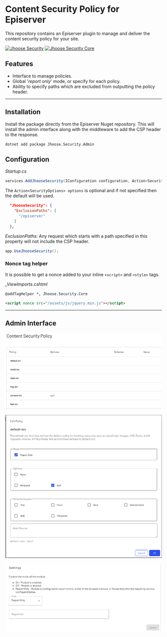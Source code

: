 # Content Security Policy for Episerver

This repository contains an Episerver plugin to manage and deliver the content security policy for your site.

[![Jhoose Security](https://github.com/andrewmarkham/contentsecuritypolicy/actions/workflows/build-jhoose-security.yml/badge.svg?branch=main)](https://github.com/andrewmarkham/contentsecuritypolicy/actions/workflows/build-jhoose-security.yml)
[![Jhoose Security Core](https://github.com/andrewmarkham/contentsecuritypolicy/actions/workflows/build-jhoose-security-core.yml/badge.svg?branch=main)](https://github.com/andrewmarkham/contentsecuritypolicy/actions/workflows/build-jhoose-security-core.yml)


## Features

- Interface to manage policies.
- Global '*report only*' mode, or specify for each policy.
- Ability to specify paths which are excluded from outputting the policy header.
  
----

## Installation

Install the package directly from the Episerver Nuget repository.  This will install the admin interface along with the middleware to add the CSP header to the response.  

``` 
dotnet add package Jhoose.Security.Admin
```

## Configuration

*Startup.cs*
``` c#
services.AddJhooseSecurity(IConfiguration configuration, Action<SecurityOptions> options = null);
```

The `Action<SecurityOptions> options` is optional and if not specified then the default will be used.

``` json
  "JhooseSecurity": {
    "ExclusionPaths": [
      "/episerver"
    ]
  },
```

*ExclusionPaths:* Any request which starts with a path specified in this property will not include the CSP header.

``` c#
app.UseJhooseSecurity();
```

### Nonce tag helper
It is possible to get a nonce added to your inline `<script>` and `<style>` tags.

*_ViewImports.cshtml*
```
@addTagHelper *, Jhoose.Security.Core
```

``` html
<script nonce src="/assets/js/jquery.min.js"></script>
```

----

## Admin Interface


![image](./documentation/images/policies.png)

![image](./documentation/images/edit-policy.png)

![image](./documentation/images/settings.png)

